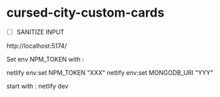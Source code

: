 # cursed-city-custom-cards

- [ ] SANITIZE INPUT

http://localhost:5174/

Set env NPM_TOKEN with :

netlify env:set NPM_TOKEN "XXX"
netlify env:set MONGODB_URI "YYY"

start with : netlify dev
